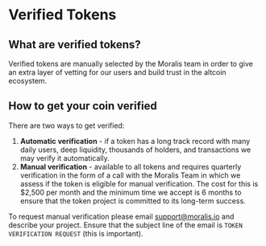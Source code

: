 # Verified Tokens


## What are verified tokens?

Verified tokens are manually selected by the Moralis team in order to give an extra layer of vetting for our users and build trust in the altcoin ecosystem.

## How to get your coin verified

There are two ways to get verified:

1. **Automatic verification** - if a token has a long track record with many daily users, deep liquidity, thousands of holders, and transactions we may verify it automatically.
2. **Manual verification** - available to all tokens and requires quarterly verification in the form of a call with the Moralis Team in which we assess if the token is eligible for manual verification. The cost for this is $2,500 per month and the minimum time we accept is 6 months to ensure that the token project is committed to its long-term success.

To request manual verification please email support@moralis.io and describe your project. Ensure that the subject line of the email is `TOKEN VERIFICATION REQUEST` (this is important).
